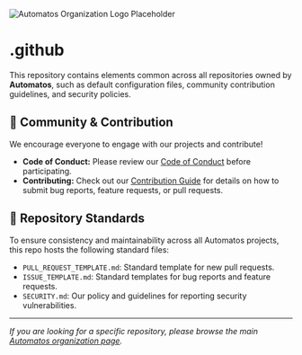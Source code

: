 <!-- Add the URL to your organization's image/logo below -->

![Automatos Organization Logo Placeholder](URL_HERE)

# .github

This repository contains elements common across all repositories owned by **Automatos**, such as default configuration files, community contribution guidelines, and security policies.

## 🤝 Community & Contribution

We encourage everyone to engage with our projects and contribute!

- **Code of Conduct:** Please review our [Code of Conduct](CODE_OF_CONDUCT.md) before participating.
- **Contributing:** Check out our [Contribution Guide](CONTRIBUTING.md) for details on how to submit bug reports, feature requests, or pull requests.

## 📄 Repository Standards

To ensure consistency and maintainability across all Automatos projects, this repo hosts the following standard files:

- `PULL_REQUEST_TEMPLATE.md`: Standard template for new pull requests.
- `ISSUE_TEMPLATE.md`: Standard templates for bug reports and feature requests.
- `SECURITY.md`: Our policy and guidelines for reporting security vulnerabilities.

---

_If you are looking for a specific repository, please browse the main [Automatos organization page](https://github.com/Automatos-Org)._
